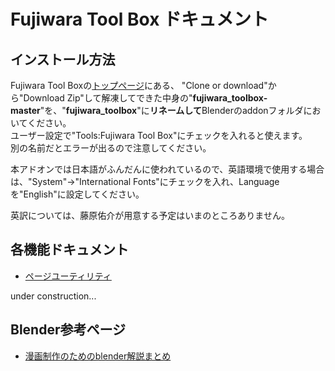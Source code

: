 ﻿# Fujiwara Tool Box ドキュメント

## インストール方法
Fujiwara Tool Boxの[トップページ](https://github.com/YusukeFujiwara/fujiwara_toolbox)にある、
"Clone or download"から"Download Zip"して解凍してできた中身の"**fujiwara_toolbox-master**"を、"**fujiwara_toolbox**"に**リネームして**Blenderのaddonフォルダにおいてください。  
ユーザー設定で"Tools:Fujiwara Tool Box"にチェックを入れると使えます。  
別の名前だとエラーが出るので注意してください。

本アドオンでは日本語がふんだんに使われているので、英語環境で使用する場合は、"System"→"International Fonts"にチェックを入れ、Languageを"English"に設定してください。

英訳については、藤原佑介が用意する予定はいまのところありません。

## 各機能ドキュメント
* [ページユーティリティ](pageutils.md)

under construction...

## Blender参考ページ
* [漫画制作のためのblender解説まとめ](https://togetter.com/li/945844)

